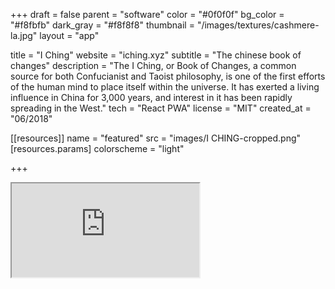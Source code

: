 +++
draft = false
parent = "software"
color = "#0f0f0f"
bg_color = "#f8fbfb"
dark_gray = "#f8f8f8"
thumbnail = "/images/textures/cashmere-la.jpg"
layout = "app"

title = "I Ching"
website = "iching.xyz"
subtitle = "The chinese book of changes"
description = "The I Ching, or Book of Changes, a common source for both Confucianist and Taoist philosophy, is one of the first efforts of the human mind to place itself within the universe. It has exerted a living influence in China for 3,000 years, and interest in it has been rapidly spreading in the West."
tech = "React PWA"
license = "MIT"
created_at = "06/2018"

[[resources]]
  name = "featured"
  src = "images/I CHING-cropped.png"
  [resources.params]
    colorscheme = "light"

+++

<div class="cellphone">
    <div class="cellphone-mask">
        <div class="cellphone-screen">
            <iframe src="http://barrabinfc.github.io/iching/?media=small">
            </iframe>
        </div>
    </div>
</div>
